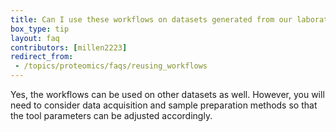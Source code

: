 ```yaml
---
title: Can I use these workflows on datasets generated from our laboratory?
box_type: tip
layout: faq
contributors: [millen2223]
redirect_from:
 - /topics/proteomics/faqs/reusing_workflows
---
```


Yes, the workflows can be used on other datasets as well. However, you will need to consider data acquisition and sample preparation methods so that the tool parameters can be adjusted accordingly.

